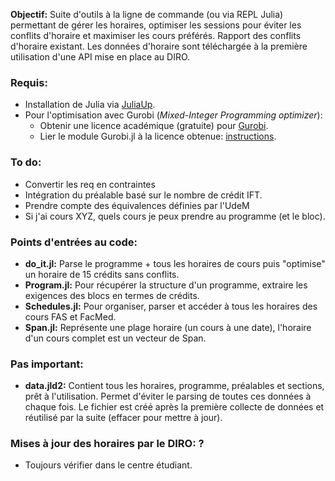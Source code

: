 **Objectif:** Suite d'outils à la ligne de commande (ou via REPL Julia) permettant de gérer les horaires, optimiser les sessions pour éviter les conflits d'horaire et maximiser les cours préférés. Rapport des conflits d'horaire existant. Les données d'horaire sont téléchargée à la première utilisation d'une API mise en place au DIRO.

### Requis:
- Installation de Julia via [JuliaUp](https://github.com/JuliaLang/juliaup).
- Pour l'optimisation avec Gurobi (*Mixed-Integer Programming optimizer*):
  - Obtenir une licence académique (gratuite) pour [Gurobi](https://portal.gurobi.com/iam/login/).
  - Lier le module Gurobi.jl à la licence obtenue: [instructions](https://github.com/jump-dev/Gurobi.jl?tab=readme-ov-file#installation).

### To do:
- Convertir les req en contraintes
- Intégration du préalable basé sur le nombre de crédit IFT.
- Prendre compte des équivalences définies par l'UdeM
- Si j'ai cours XYZ, quels cours je peux prendre au programme (et le bloc).

### Points d'entrées au code:
- **do_it.jl:** Parse le programme + tous les horaires de cours puis "optimise" un horaire de 15 crédits sans conflits.
- **Program.jl:** Pour récupérer la structure d'un programme, extraire les exigences des blocs en termes de crédits.
- **Schedules.jl:** Pour organiser, parser et accéder à tous les horaires des cours FAS et FacMed.
- **Span.jl:** Représente une plage horaire (un cours à une date), l'horaire d'un cours complet est un vecteur de Span.

### Pas important:
- **data.jld2:** Contient tous les horaires, programme, préalables et sections, prêt à l'utilisation. Permet d'éviter le parsing de toutes ces données à chaque fois. Le fichier est créé après la première collecte de données et réutilisé par la suite (effacer pour mettre à jour).

### Mises à jour des horaires par le DIRO: ?
- Toujours vérifier dans le centre étudiant.